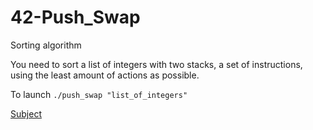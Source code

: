 # 42-Push_Swap

Sorting algorithm

You need to sort a list of integers with two stacks, a set of instructions, using the least amount of actions as possible.

To launch `./push_swap "list_of_integers"`

[Subject](https://cdn.intra.42.fr/pdf/pdf/47551/en.subject.pdf)
